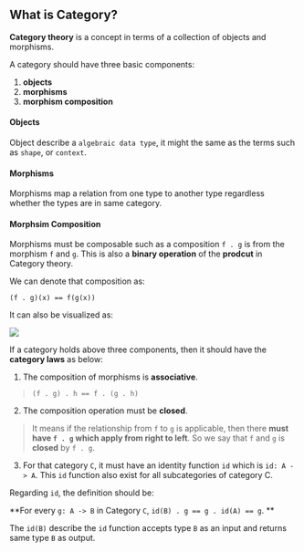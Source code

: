 ## What is Category?

**Category theory** is a concept in terms of a collection of objects and morphisms.

A category should have three basic components:

1. **objects** 
2. **morphisms** 
3. **morphism composition**

#### Objects

Object describe a `algebraic data type`, it might the same as the terms such as `shape`, or `context`.

#### Morphisms

Morphisms map a relation from one type to another type regardless whether the types are in same category.

#### Morphsim Composition


Morphisms must be composable such as a composition `f . g` is from the morphism `f` and `g`. This is also a **binary operation** of the **prodcut** in Category theory. 

We can denote that composition as:

`(f . g)(x) == f(g(x))`

It can also be visualized as:

![](https://upload.wikimedia.org/wikipedia/commons/thumb/e/ef/Commutative_diagram_for_morphism.svg/200px-Commutative_diagram_for_morphism.svg.png)


If a category holds above three components, then it should have the **category laws** as below:

1. The composition of morphisms is **associative**.

  > `(f . g) . h == f . (g . h)`
  
2. The composition operation must be **closed**. 

  > It means if the relationship from `f` to `g` is applicable, then there **must have `f . g` which apply from right to left**. So we say that `f` and `g` is **closed** by `f . g`.

3. For that category `C`, it must have an identity function `id` which is `id: A -> A`. This `id` function also exist for all subcategories of category C.

Regarding `id`, the definition should be:

**For every `g: A -> B` in Category `C`, `id(B) . g == g . id(A) == g`. **

The `id(B)` describe the `id` function accepts type `B` as an input and returns same type `B` as output.

  


